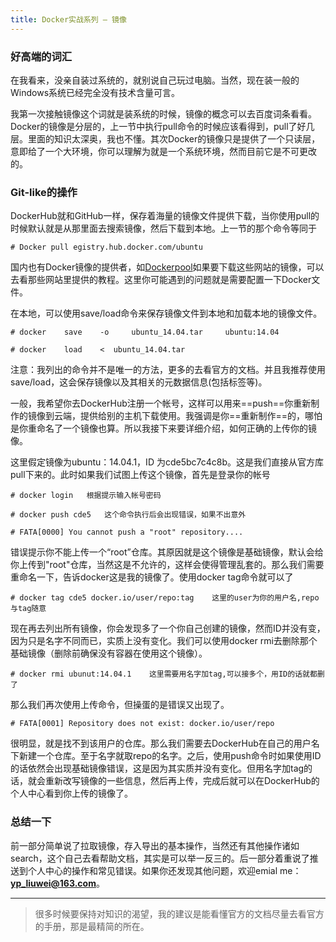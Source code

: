 ```yaml
---
title: Docker实战系列 — 镜像
---
```


### 好高端的词汇

在我看来，没亲自装过系统的，就别说自己玩过电脑。当然，现在装一般的Windows系统已经完全没有技术含量可言。

我第一次接触镜像这个词就是装系统的时候，镜像的概念可以去百度词条看看。Docker的镜像是分层的，上一节中执行pull命令的时候应该看得到，pull了好几层。里面的知识太深奥，我也不懂。其次Docker的镜像只是提供了一个只读层，意即给了一个大环境，你可以理解为就是一个系统环境，然而目前它是不可更改的。

### Git-like的操作
DockerHub就和GitHub一样，保存着海量的镜像文件提供下载，当你使用pull的时候默认就是从那里面去搜索镜像，然后下载到本地。上一节的那个命令等同于

`# Docker pull egistry.hub.docker.com/ubuntu`

国内也有Docker镜像的提供者，如[Dockerpool](http://dockerpool.com/)如果要下载这些网站的镜像，可以去看那些网站里提供的教程。这里你可能遇到的问题就是需要配置一下Docker文件。

在本地，可以使用save/load命令来保存镜像文件到本地和加载本地的镜像文件。

`# docker	 save	 -o 	ubuntu_14.04.tar	 ubuntu:14.04`

`# docker	 load	 < 	ubuntu_14.04.tar`

注意：我列出的命令并不是唯一的方法，更多的去看官方的文档。并且我推荐使用save/load，这会保存镜像以及其相关的元数据信息(包括标签等)。

一般，我希望你去DockerHub注册一个帐号，这样可以用来==push==你重新制作的镜像到云端，提供给别的主机下载使用。我强调是你==重新制作==的，哪怕是你重命名了一个镜像也算。所以我接下来要详细介绍，如何正确的上传你的镜像。

这里假定镜像为ubuntu：14.04.1，ID 为cde5bc7c4c8b。这是我们直接从官方库pull下来的。此时如果我们试图上传这个镜像，首先是登录你的帐号

`# docker login   根据提示输入帐号密码`

`# docker push cde5   这个命令执行后会出现错误，如果不出意外`

`# FATA[0000] You cannot push a "root" repository....`

错误提示你不能上传一个“root”仓库。其原因就是这个镜像是基础镜像，默认会给你上传到"root"仓库，当然这是不允许的，这样会使得管理乱套的。那么我们需要重命名一下，告诉docker这是我的镜像了。使用docker tag命令就可以了

`# docker tag cde5 docker.io/user/repo:tag    这里的user为你的用户名,repo与tag随意`

现在再去列出所有镜像，你会发现多了一个你自己创建的镜像，然而ID并没有变，因为只是名字不同而已，实质上没有变化。我们可以使用docker rmi去删除那个基础镜像（删除前确保没有容器在使用这个镜像）。

`# docker rmi ubunut:14.04.1    这里需要用名字加tag,可以接多个，用ID的话就都删了`

那么我们再次使用上传命令，但操蛋的是错误又出现了。

`# FATA[0001] Repository does not exist: docker.io/user/repo`

很明显，就是找不到该用户的仓库。那么我们需要去DockerHub在自己的用户名下新建一个仓库。至于名字就取repo的名字。之后，使用push命令时如果使用ID的话依然会出现基础镜像错误，这是因为其实质并没有变化。但用名字加tag的话，就会重新改写镜像的一些信息，然后再上传，完成后就可以在DockerHub的个人中心看到你上传的镜像了。

### 总结一下 ###

前一部分简单说了拉取镜像，存入导出的基本操作，当然还有其他操作诸如search，这个自己去看帮助文档，其实是可以举一反三的。后一部分着重说了推送到个人中心的操作和常见错误。如果你还发现其他问题，欢迎emial me：**yp_liuwei@163.com**。

---
>很多时候要保持对知识的渴望，我的建议是能看懂官方的文档尽量去看官方的手册，那是最精简的所在。
